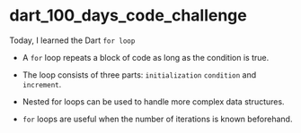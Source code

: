 # dart_100_days_code_challenge

Today, I learned the Dart `for loop` 

- A `for` loop repeats a block of code as long as the condition is true.

- The loop consists of three parts: `initialization` `condition` and `increment`.

- Nested for loops can be used to handle more complex data structures.

- `for` loops are useful when the number of iterations is known beforehand.